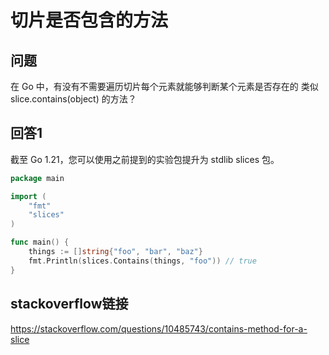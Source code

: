 # 切片是否包含的方法

## 问题

在 Go 中，有没有不需要遍历切片每个元素就能够判断某个元素是否存在的 类似slice.contains(object) 的方法？

## 回答1

截至 Go 1.21，您可以使用之前提到的实验包提升为 stdlib slices 包。

```go
package main

import (
	"fmt"
	"slices"
)

func main() {
	things := []string{"foo", "bar", "baz"}
	fmt.Println(slices.Contains(things, "foo")) // true
}
```

## stackoverflow链接

https://stackoverflow.com/questions/10485743/contains-method-for-a-slice
